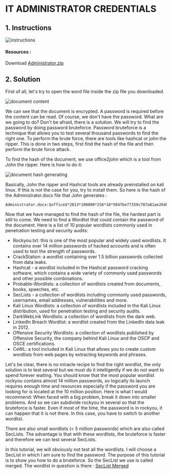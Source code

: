 
# IT ADMINISTRATOR CREDENTIALS

## 1. Instructions

![instructions](https://user-images.githubusercontent.com/94288725/233026092-b1d5942e-a570-4670-bfe9-0fc5d033a038.png)

#### Resources :

Download [Administrator.zip](https://github.com/modesteakaffou/CAF_CTF/files/11271280/Administrator.zip "download")

## 2. Solution

First of all, let's try to open the word file inside the zip file you downloaded.

![document content](https://user-images.githubusercontent.com/94288725/233033193-c2c7c89c-6428-4234-b719-310592d1681a.png)

We can see that the document is encrypted. A password is required before the content can be read. Of course, we don't have the password. What are we going to do? Don't be afraid, there is a solution. We will try to find the password by doing password bruteforce. Password bruteforce is a technique that allows you to test several thousand passwords to find the right one. To perform the brute force, there are tools like hashcat or john the ripper. This is done in two steps, first find the hash of the file and then perform the brute force attack.

To find the hash of the document, we use office2john which is a tool from John the ripper. Here is how to do it: 

![document hash generating](https://user-images.githubusercontent.com/94288725/233036601-1d4ebff4-90a1-449e-bd3d-eb28d5541f04.png)

Basically, John the ripper and Hashcat tools are already preinstalled on kali linux. If this is not the case for you, try to install them. So here is the hash of the Administrator.docx file that John generates :

```text
Administrator.docx:$office$*2013*100000*256*16*504fbe77359c707a81ae26d89f031d59*4a5a4834554b31de39f464c5cd963721*ec8a42ee5c5238b6c93d00a7028548d53ea8e5f3650adbff01a84d5b43c89a62
```

Now that we have managed to find the hash of the file, the hardest part is still to come. We need to find a Wordlist that could contain the password of the document.
Here is a list of 10 popular wordlists commonly used in penetration testing and security audits:


- Rockyou.txt: this is one of the most popular and widely used wordlists. It contains over 14 million passwords of hacked accounts and is often used to test the strength of passwords.
- CrackStation: a wordlist containing over 1.5 billion passwords collected from data leaks.
- Hashcat - a wordlist included in the Hashcat password cracking software, which contains a wide variety of commonly used passwords and other possible combinations.
- Probable-Wordlists: a collection of wordlists created from documents, books, speeches, etc.
- SecLists - a collection of wordlists including commonly used passwords, usernames, email addresses, vulnerabilities and more.
- Kali Linux Wordlists: a collection of wordlists included in the Kali Linux distribution, used for penetration testing and security audits.
- DarkWebLink Wordlists: a collection of wordlists from the dark web.
- LinkedIn Breach Wordlist: a wordlist created from the LinkedIn data leak in 2012.
- Offensive Security Wordlists: a collection of wordlists published by Offensive Security, the company behind Kali Linux and the OSCP and OSCE certifications.
- CeWL: a tool included in Kali Linux that allows you to create custom wordlists from web pages by extracting keywords and phrases.


Let's be clear, there is no miracle recipe to find the right wordlist, the only solution is to test several but we must do it intelligently if we do not want to spend forever waiting. You should know that the most popular wordlist rockyou contains almost 14 million passwords, so logically its launch requires enough time and resources especially if the password you are looking for is located at the 10 million position. Here is what I would recommend: 
When faced with a big problem, break it down into smaller problems. And so we can subdivide rockyou in several so that the bruteforce is faster. Even if most of the time, the password is in rockyou, it can happen that it is not there. In this case, you have to switch to another wordlist.

There are also small wordlists (< 5 million passwords) which are also called SecLists. The advantage is that with these wordlists, the bruteforce is faster and therefore we can test several SecLists.

In this tutorial, we will obviously not test all the wordlists. I will choose a SecList in which I am sure to find the password. The purpose of this tutorial is to show you how to do a bruteforce. So the SecList we use is called merged.  The wordlist in question is there : [SecList Merged](https://github.com/danielmiessler/SecLists/blob/601038eb4ea18c97177b43a757286d3c8a815db8/Passwords/merged.txt.tar.gz)




